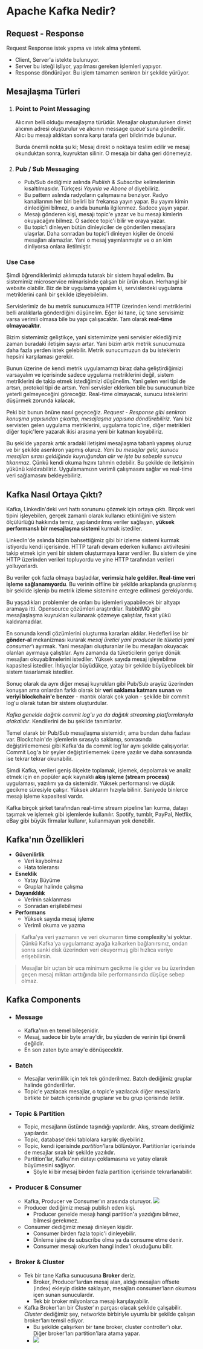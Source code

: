 # Apache Kafka Nedir?

## Request - Response

Request Response istek yapma ve istek alma yöntemi.

- Client, Server'a istekte bulunuyor.
- Server bu isteği işliyor, yapılması gereken işlemleri yapıyor.
- Response döndürüyor. Bu işlem tamamen senkron bir şekilde yürüyor.

## Mesajlaşma Türleri

1. ### Point to Point Messaging

   Alıcının belli olduğu mesajlaşma türüdür. Mesajlar oluşturulurken direkt alıcının adresi oluşturulur ve alıcının message queue'suna gönderilir. Alıcı bu mesajı aldıktan sonra karşı tarafa geri bildirimde bulunur.

   Burda önemli nokta şu ki; Mesaj direkt o noktaya teslim edilir ve mesaj okunduktan sonra, kuyruktan silinir. O mesaja bir daha geri dönemeyiz.

2. ### Pub / Sub Messaging

   - Pub/Sub dediğimiz aslında _Publish & Subscribe_ kelimelerinin kısaltılmasıdır. Türkçesi _Yayınla ve Abone ol_ diyebiliriz.
   - Bu pattern aslında radyoların çalışmasına benziyor. Radyo kanallarının her biri belirli bir frekansa yayın yapar. Bu yayını kimin dinlediğini bilmez, o anda bununla ilgilenmez. Sadece yayın yapar.
   - Mesajı gönderen kişi, mesajı topic'e yazar ve bu mesajı kimlerin okuyacağını bilmez. O sadece topic'i bilir ve oraya yazar.
   - Bu topic'i dinleyen bütün dinleyiciler de gönderilen mesajlara ulaşırlar. Daha sonradan bu topic'i dinleyen kişiler de önceki mesajları alamazlar. Yani o mesaj yayınlanmıştır ve o an kim dinliyorsa onlara iletilmiştir.

### **Use Case**

Şimdi öğrendiklerimizi aklımızda tutarak bir sistem hayal edelim. Bu sistemimiz microservice mimarisinde çalışan bir ürün olsun. Herhangi bir website olabilir. Biz de bir uygulama yapalım ki, servislerdeki uygulama metriklerini canlı bir şekilde izleyebilelim.

Servislerimiz de bu metrik sunucumuza HTTP üzerinden kendi metriklerini belli aralıklarla gönderdiğini düşünelim. Eğer iki tane, üç tane servisimiz varsa verimli olmasa bile bu yapı çalışacaktır. Tam olarak **real-time olmayacaktır**.

Bizim sistemimiz geliştikçe, yani sistemimize yeni servisler eklediğimiz zaman buradaki iletişim sayısı artar. Yani bizim artık metrik sunucumuza daha fazla yerden istek gelebilir. Metrik sunucumuzun da bu isteklerin hepsini karşılaması gerekir.

Bunun üzerine de kendi metrik uygulamamızı biraz daha geliştirdiğimizi varsayalım ve içerisinde sadece uygulama metriklerini değil, sistem metriklerini de takip etmek istediğimizi düşünelim. Yani gelen veri tipi de artsın, protokol tipi de artsın. Yeni servisler eklerken bile bu sunucunun bize yeterli gelmeyeceğini göreceğiz. Real-time olmayacak, sunucu isteklerini düşürmek zorunda kalacak.

Peki biz bunun önüne nasıl geçeceğiz. _Request - Response gibi senkron konuşma yapısından çıkartıp, mesajlaşma yapısına döndürebiliriz_. Yani biz servisten gelen uygulama metriklerini, uygulama topic'ine, diğer metrikleri diğer topic'lere yazarak ikisi arasına yeni bir katman koyabiliriz.

Bu şekilde yaparak artık aradaki iletişimi mesajlaşma tabanlı yapmış oluruz ve bir şekilde asenkron yapmış oluruz. _Yani bu mesajlar gelir, sunucu mesajları sırası geldiğinde kuyruğundan alır ve işte bu sebeple sunucu tıkanmaz_. Çünkü kendi okuma hızını tahmin edebilir. Bu şekilde de iletişimin yükünü kaldırabiliriz. Uygulamamızın verimli çalışmasını sağlar ve real-time veri sağlamasını bekleyebiliriz.

## Kafka Nasıl Ortaya Çıktı?

Kafka, LinkedIn'deki veri hattı sorununu çözmek için ortaya çıktı. Birçok veri tipini işleyebilen, gerçek zamanlı olarak kullanıcı etkinliğini ve sistem ölçülürlüğü hakkında temiz, yapılandırılmış veriler sağlayan, **yüksek performanslı bir mesajlaşma sistemi** kurmak istediler.

LinkedIn'de aslında bizim bahsettiğimiz gibi bir izleme sistemi kurmak istiyordu kendi içerisinde. HTTP tarafı devam ederken kullanıcı aktivitesini takip etmek için yeni bir sistem oluşturmaya karar verdiler. Bu sistem de yine HTTP üzerinden verileri topluyordu ve yine HTTP tarafından verileri yolluyorlardı.

Bu veriler çok fazla olmaya başladılar, **verimsiz hale geldiler. Real-time veri işleme sağlanamıyordu**. Bu verinin offline bir şekilde arkaplanda gruplanmış bir şekilde işlenip bu metrik izleme sistemine entegre edilmesi gerekiyordu.

Bu yaşadıkları problemler de onları bu işlemleri yapabilecek bir altyapı aramaya itti. Opensource çözümleri araştırdılar. RabbitMQ gibi mesajlaşlaşma kuyrukları kullanarak çözmeye çalıştılar, fakat yükü kaldıramadılar.

En sonunda kendi çözümlerini oluşturma kararları aldılar. Hedefleri ise bir **gönder-al** mekanizması kurarak _mesaj üretici yani producer_ ile _tüketici yani consumer_'ı ayırmak. Yani mesajları oluşturanlar ile bu mesajları okuyacak olanları ayırmaya çalıştılar. Aynı zamanda da tüketicilerin geriye dönük mesajları okuyabilmelerini istediler. Yüksek sayıda mesaj işleyebilme kapasitesi istediler. İhtiyaçlar büyüdükçe, yatay bir şekilde büyüyebilcek bir sistem tasarlamak istediler.

Sonuç olarak da aynı diğer mesaj kuyrukları gibi Pub/Sub arayüz üzerinden konuşan ama onlardan farklı olarak bir **veri saklama katmanı sunan** ve **veriyi blockchain'e benzer** - mantık olarak çok yakın - şekilde bir commit log'u olarak tutan bir sistem oluşturdular.

_Kafka genelde dağıtık commit log'u ya da dağıtık streaming platformlarıyla alakalıdır_. Kendilerini de bu şekilde tanımlarlar.

Temel olarak bir Pub/Sub mesajlaşma sistemidir, ama bundan daha fazlası var. Blockchain'de işlemlerin sırasıyla saklanıp, sonrasında değiştirilememesi gibi Kafka'da da commit log'lar aynı şekilde çalışıyorlar. Commit Log'a bir şeyler değiştirilememek üzere yazılır ve daha sonrasında ise tekrar tekrar okunabilir.

Şimdi Kafka, verileri geniş ölçekte toplamak, işlemek, depolamak ve analiz etmek için en popüler açık kaynaklı **akış işleme (stream process)** uygulaması, yazılımı ya da sistemidir. Yüksek performanslı ve düşük gecikme süresiyle çalışır. Yüksek aktarım hızıyla bilinir. Saniyede binlerce mesajı işleme kapasitesi vardır.

Kafka birçok şirket tarafından real-time stream pipeline'ları kurma, datayı taşımak ve işlemek gibi işlemlerde kullanılır. Spotify, tumblr, PayPal, Netflix, eBay gibi büyük firmalar kullanır, kullanmayan yok denebilir.

## Kafka'nın Özellikleri

- **Güvenilirlik**
  - Veri kaybolmaz
  - Hata toleransı
- **Esneklik**
  - Yatay Büyüme
  - Gruplar halinde çalışma
- **Dayanıklılık**
  - Verinin saklanması
  - Sonradan erişilebilmesi
- **Performans**
  - Yüksek sayıda mesaj işleme
  - Verimli okuma ve yazma

> Kafka'ya veri yazmanın ve veri okumanın **time complexity'si yoktur**. Çünkü Kafka'ya uygulamanız ayağa kalkarken bağlanırsınız, ondan sonra sanki disk üzerinden veri okuyormuş gibi hızlıca veriye erişebilirsin.

> Mesajlar bir uçtan bir uca minimum gecikme ile gider ve bu üzerinden geçen mesaj miktarı arttığında bile performansında düşüşe sebep olmaz.

## Kafka Components

- ### **Message**
  - Kafka'nın en temel bileşenidir.
  - Mesaj, sadece bir byte array'dir, bu yüzden de verinin tipi önemli değildir.
  - En son zaten byte array'e dönüşecektir.
- ### **Batch**
  - Mesajlar verimlilik için tek tek gönderilmez. Batch dediğimiz gruplar halinde gönderilirler.
  - Topic'e yazılacak mesajlar, o topic'e yazılacak diğer mesajlarla birlikte bir batch içerisinde gruplanır ve bu grup içerisinde iletilir.
- ### **Topic & Partition**
  - Topic, mesajların üstünde taşındığı yapılardır. Akış, stream dediğimiz yapılardır.
  - Topic, database'deki tablolara karşılık diyebiliriz.
  - Topic, kendi içerisinde _partition_'lara bölünüyor. Partitionlar içerisinde de mesajlar sıralı bir şekilde yazılıdır.
  - Partition'lar, Kafka'nın datayı çoklamasına ve yatay olarak büyümesini sağlıyor.
    - Şöyle ki bir mesaj birden fazla partition içerisinde tekrarlanabilir.
- ### **Producer & Consumer**
  - Kafka, Producer ve Consumer'ın arasında oturuyor. ![](./assets/kafka-prod-cons.png)
  - Producer dediğimiz mesajı publish eden kişi.
    - Producer genelde mesajı hangi partition'a yazdığını bilmez, bilmesi gerekmez.
  - Consumer dediğimiz mesajı dinleyen kişidir.
    - Consumer birden fazla topic'i dinleyebilir.
    - Dinleme işine de subscribe olma ya da consume etme denir.
    - Consumer mesajı okurken hangi index'i okuduğunu bilir.
- ### **Broker & Cluster**
  - Tek bir tane Kafka sunucusuna **Broker** deriz.
    - Broker, Producer'lardan mesaj alan, aldığı mesajları offsete (index) ekleyip diskte saklayan, mesajları consumer'ların okuması içen sunan sunuculardır.
    - Tek bir broker milyonlarca mesajı karşılayabilir.
  - Kafka Broker'ları bir Cluster'ın parçası olacak şekilde çalışabilir. _Cluster_ dediğimiz şey, networkte birbiriyle uyumlu bir şekilde çalışan broker'ları temsil ediyor.
    - Bu şekilde çalışırken bir tane broker, cluster controller'ı olur. Diğer broker'ları partition'lara atama yapar.
    - ![](./assets/kafka-broker-cluster.png)

